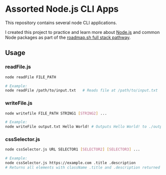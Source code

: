 # Assorted Node.js CLI Apps

This repository contains several node CLI applications.

I created this project to practice and learn more about [Node.js](https://nodejs.org/en) and common Node packages as part of the [roadmap.sh full stack pathway](https://roadmap.sh/full-stack).

## Usage

### readFile.js

```sh
node readFile FILE_PATH

# Example:
node readFile /path/to/input.txt   # Reads file at /path/to/input.txt
```

### writeFile.js

```sh
node writefile FILE_PATH STRING1 [STRING2] ...

# Example:
node writeFile output.txt Hello World! # Outputs Hello World! to ./output.txt

```

### cssSelector.js

```sh
node cssSelector.js URL SELECTOR1 [SELECTOR2] [SELECTOR3] ...

# Example:
node cssSelector.js https://example.com .title .description
# Returns all elements with className .title and .description returned by http://example.com
```

###
